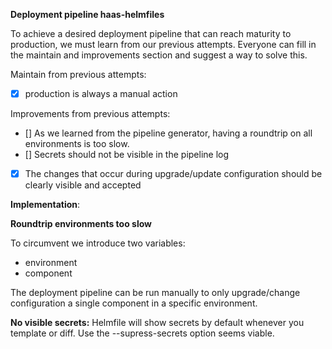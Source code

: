 **Deployment pipeline haas-helmfiles**

To achieve a desired deployment pipeline that can reach maturity to production, we must learn from our previous attempts.   Everyone can fill in
the maintain and improvements section and suggest a way to solve this. 

Maintain from previous attempts:
- [x] production is always a manual action

Improvements from previous attempts:
- [] As we learned from the pipeline generator, having a roundtrip on all environments is too slow. 
- [] Secrets should not be visible in the pipeline log
- [x] The changes that occur during upgrade/update configuration should be clearly visible and accepted

**Implementation**:

**Roundtrip environments too slow**

To circumvent we introduce two variables:
- environment
- component  

The deployment pipeline can be run manually to only upgrade/change configuration a single component in a specific environment.

**No visible secrets:**
Helmfile will show secrets by default whenever you template or diff. Use the --supress-secrets option seems viable.
